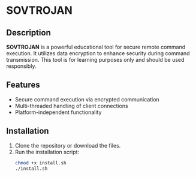 # SOVTROJAN

## Description
**SOVTROJAN** is a powerful educational tool for secure remote command execution. It utilizes data encryption to enhance security during command transmission. This tool is for learning purposes only and should be used responsibly.

## Features
- Secure command execution via encrypted communication
- Multi-threaded handling of client connections
- Platform-independent functionality

## Installation

1. Clone the repository or download the files.
2. Run the installation script:
   ```bash
   chmod +x install.sh
   ./install.sh
